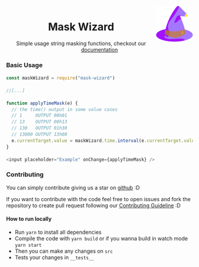 <img src=".github/logo.png" alt="Mask Wizard Logo" title="Mask Wizard" align="right" height="96"/>

<h1 align="center">Mask Wizard</h1>

<p align="center">Simple usage string masking functions, checkout our <a href="https://mask-wizard.vercel.app/docs/Intro">documentation</a></p>


### Basic Usage

```js
const maskWizard = require("mask-wizard")

//[...]

function applyTimeMask(e) {
  // the time() output in some value cases
  // 1     OUTPUT 00h01
  // 13    OUTPUT 00h13
  // 130   OUTPUT 01h30
  // 13000 OUTPUT 13h00
  e.currentTarget.value = maskWizard.time.interval(e.currentTarget.value)
}

<input placeholder="Example" onChange={applyTimeMask} />
```

### Contributing

You can simply contribute giving us a star on [github](https://github.com/pmqueiroz/mask-wizard) :D

If you want to contribute with the code feel free to open issues and fork the repository to create pull request following our [Contributing Guideline](https://github.com/pmqueiroz/mask-wizard/blob/master/CONTRIBUTING.Md) :D

#### How to run locally

* Run `yarn` to install all dependencies
* Compile the code with `yarn build` or if you wanna build in watch mode `yarn start`
* Then you can make any changes on `src`
* Tests your changes in `__tests__`





